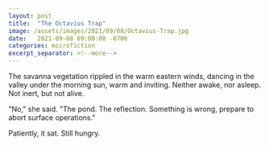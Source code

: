 ```yaml
---
layout: post
title:  "The Octavius Trap"
image: /assets/images/2021/09/08/Octavius-Trap.jpg
date:   2021-09-08 09:00:00 -0700
categories: microfiction
excerpt_separator: <!--more-->
---
```

The savanna vegetation rippled in the warm eastern winds, dancing in the valley under the morning sun, warm and inviting. Neither awake, nor asleep. Not inert, but not alive.

"No," she said. "The pond. The reflection. Something is wrong, prepare to abort surface operations."

Patiently, it sat. Still hungry.